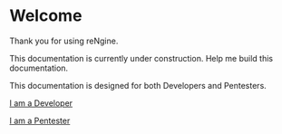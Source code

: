# Welcome

Thank you for using reNgine.

This documentation is currently under construction. Help me build this documentation.

This documentation is designed for both Developers and Pentesters.


[I am a Developer](developer/)

[I am a Pentester](pentester/)

